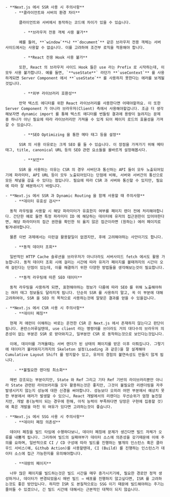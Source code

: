 
    - **Next.js 에서 SSR 사용 시 주의사항**
        - **클라이언트와 서버의 환경 차이**

          클라이언트와 서버에서 동작하는 코드에 차이가 있을 수 있습니다.

            - **브라우저 전용 객체 사용 불가**

          예를 들어, **`window`**나 **`document`** 같은 브라우저 전용 객체는 서버 사이드에서는 사용할 수 없습니다. 이를 고려하여 조건부 로직을 적용해야 합니다.

            - **React 전용 Hook 사용 불가**

          또한, React 의 브라우저 사이드 Hook 들은 use 라는 Prefix 로 시작하는데, 이 모두 사용 불가합니다. 예를 들면, `**useState**` 라던가 **`useContext`** 를 사용하게되면 Server Component 에서 **`useState`** 를 사용하지 못한다는 에러를 보게될것입니다.

            - **외부 라이브러리 호환성**

          만약 텍스트 에디터를 위한 React 라이브러리를 사용한다면 어때야할까요. 이 또한 Server Component 가 아니라 브라우저(Client) 측에서 사용해야할겁니다. 조금 더 생각해보자면 dynamic import 를 통해 텍스트 에디터를 번들링 결과에 용량이 늘려지는 문제 중 하나가 아닌 필요에 따라 라이브러리만 가져올 수 있게 되어 페이지 로드의 효율성을 가져갈 수 있습니다.

            - **SEO Optimizing 을 통한 메타 태그 등을 설정**

          SSR 의 사용 이유로는 크게 SEO 를 들 수 있습니다. 이 장점을 가져가기 위해 메타 태그, title, canonical URL 등의 SEO 관련 요소들을 올바르게 설정해봅시다.

            - **보안**

          SSR 을 사용하는 이유는 CSR 의 경우 서버단과 통신하는 API 들이 모두 노출되어있기에 파라미터, API URL 등이 모두 노출되어있다는 단점에 비해, 서버와 서버간의 통신으로 모든 채널을 감출 수 있다는 점입니다. 필요에 따라 CSR 과 서버와 통신할 수 있지만, 필요에 따라 잘 배분하시기 바랍니다.

    - **Next.js 에서 SSR 과 Dynamic Routing 을 함께 사용할 때 주의사항**
        - **데이터 유효성 검사**

      동적 라우팅을 사용할 시 해당 파라미터가 유효한지 여부를 페이지 렌더 전에 처리해야합니다. 간단한 예로 들면 특정 파라미터 ID 에 해당하는 데이터에 유저의 접근권한이 있어야한다면, 해당 파라미터의 접근 권한을 확인한 뒤 옳지 않은 접근이라면 (원하는) 에러 페이지로 튕겨내야합니다.

      물론 이번 과제에서는 이런걸 활용할일이 없겠지만, 후에 고려해야하는 사안이기도 합니다.

        - **동적 데이터 조회**

      일반적인 HTTP Cache 솔루션을 브라우저가 아니더라도 서버사이드 fetch 에서도 활용 가능합니다. 동적 데이터 조회 시에 걸리는 시간에 따라 유저가 페이지를 볼때까지의 시간이 오래 걸린다는 단점이 있는데, 이를 해결하기 위한 다양한 방법들을 생각해보는것이 필요합니다.

        - **동적 라우팅에 따른 SEO 데이터**

      동적 라우팅을 사용하게 되면, 표현해야하는 정보가 다름에 따라 SEO 를 위해 노출해야하는 여러 태그 정보들도 달라지게 됩니다. 단순히 SSR 를 사용하지 말고, 꼭 이 부분에 대해 고려하여야, SSR 을 SEO 의 목적으로 사용하는것에 알맞은 결과를 얻을 수 있을겁니다.

    - **Next.js 에서 CSR 사용 시 주의사항**
        - **데이터 페칭**

      현재 저 애런이 이해하는 바로는 온전한 CSR 은 Next.js 에서 존재하지 않는다고 판단이 됩니다. 혼란스어루실텐데, use client 라는 명령어를 쓰더라도 거의 대다수의 브라우저 의존성이 없는 부분은 SSR 로 받아와지고, 일부분만 CSR 로 동작하는것으로 보인다는것입니다.

      이에, 데이터를 가져올때는 서버 렌더가 된 상태의 페이지를 받은 이후 이뤄집니다. 그렇기에 데이터가 불러와지기까지의 Skeleton 설정(Loading 과 같은)을 잘 설계해야 Cumulative Layout Shift 를 방지할수 있고, 유저의 경험의 불연속성도 만들지 않게 됩니다.

        - **불필요한 렌더링 최소화**

      매번 강조되는 부분이지만, State 와 Ref 그리고 기타 Ref 기반의 라이브러리뿐만 아니라 State 관련된 라이브러리들 모두 활용하는것은 좋지만, 그것이 불필요한 리렌더링을 자주 발생시키지 않는지 성능에 대한 신경을 써야합니다. 성능보다 오히려 어떤 부분에서 예상치 못한 부분에서 에러가 발생할 수 있으니, React 개발에서의 리렌더는 우선순위가 엄청 높진않지만, 개발 중(능력이 되는 경우에 한해, 아직 능력이 부족하다면 당장은 구현에 집중할 것)에 혹은 개발을 마친 뒤 여유가 있다면 고려하는것이 좋습니다.

    - **Next.js 에서 SSG 사용 시 주의사항**
        - **데이터 페칭 의존성**

      데이터 페칭을 빌드 타임에 수행하다보니, 데이터 페칭에 문제가 생긴다면 빌드 자체가 오류를 내뿜게 됩니다. 그리하여 빌드의 실패여부가 데이터 소스에 의존성을 갖기때문에 이에 주의를 요하며, 일반적으로 CI / CD 구성에 따라 빌드를 진행하는 별개의 인스턴스 혹은 클라우드 서비스(예, Github Action)를 사용할텐데, CI (Build) 를 진행하는 인스턴스가 데이터 소스에 접근 가능한지를 유의해야합니다.

        - **대량의 페이지**

      너무 많은 페이지를 빌드하는것은 빌드 시간을 매우 증가시키기에, 필요한 경로만 정적 생성하거나, 데이터가 변경되었을시 매번 빌드 → 배포를 진행하지 않고싶다면, ISR 를 고려하는것도 좋은 방안입니다. 하지만 ISR 도 본질적으로는 SSG 이기 때문에 빌드해야하는 주기는 줄어들 수 있겠으나, 긴 빌드 시간에 대해서는 근본적인 대책이 되지 않습니다.
